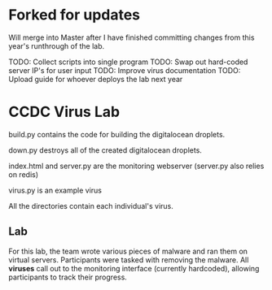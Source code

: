
# Forked for updates
Will merge into Master after I have finished committing changes from this year's runthrough of the lab.

TODO: Collect scripts into single program
TODO: Swap out hard-coded server IP's for user input
TODO: Improve virus documentation
TODO: Upload guide for whoever deploys the lab next year

# CCDC Virus Lab

build.py contains the code for building the digitalocean droplets. 

down.py destroys all of the created digitalocean droplets. 

index.html and server.py are the monitoring webserver (server.py also relies on redis)

virus.py is an example virus

All the directories contain each individual's virus. 


## Lab

For this lab, the team wrote various pieces of malware and ran them on virtual servers. Participants were tasked with removing the malware. All **viruses** call out to the monitoring interface (currently hardcoded), allowing participants to track their progress.
